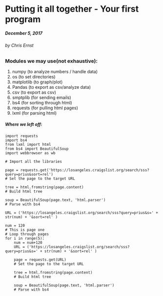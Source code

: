 # Putting it all together - Your first program
##### December 5, 2017
###### by Chris Ernst
###

### Modules we may use(not exhaustive):
1. numpy (to analyze numbers / handle data)
2. os (to set directories)
3. matplotlib (to graph/plot)
4. Pandas (to export as csv/analyze data)
5. csv (to export as csv)
6. smptplib (for sending emails)
7. bs4 (for sorting through html)
8. requests (for pulling html pages)
9. lxml (for parsing html)

##### Where we left off:
```
import requests
import bs4
from lxml import html
from bs4 import BeautifulSoup
import webbrowser as wb

# Import all the libraries

page = requests.get('https://losangeles.craigslist.org/search/sss?query=prius&sort=rel')
# Set the page to the target URL

tree = html.fromstring(page.content)
# Build html tree

soup = BeautifulSoup(page.text, 'html.parser')
# Parse with bs4

URL = ('https://losangeles.craigslist.org/search/sss?query=prius&s=' + str(num) + '&sort=rel' )

num = 120
# This is page one
# Loop through pages
for i in range(5):
    num = num+120
    URL = ('https://losangeles.craigslist.org/search/sss?query=prius&s=' + str(num) + '&sort=rel' )
    
    page = requests.get(URL)
    # Set the page to the target URL
    
    tree = html.fromstring(page.content)
    # Build html tree
    
    soup = BeautifulSoup(page.text, 'html.parser')
    # Parse with bs4
```
